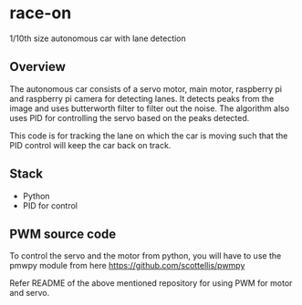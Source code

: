 # race-on

1/10th size autonomous car with lane detection 

## Overview 

The autonomous car consists of a servo motor, main motor, raspberry pi and raspberry pi camera for detecting lanes. It detects peaks from the image and uses butterworth filter to filter out the noise. The algorithm also uses PID for controlling the servo based on the peaks detected. 

This code is for tracking the lane on which the car is moving such that the PID control will keep the car back on track. 

## Stack

- Python
- PID for control

## PWM source code

To control the servo and the motor from python, you will have to use the pmwpy module from here https://github.com/scottellis/pwmpy

Refer README of the above mentioned repository for using PWM for motor and servo. 